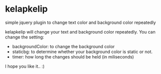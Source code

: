 kelapkelip
==========

simple jquery plugin to change text color and background color repeatedly

kelapkelip will change your text and background color repeatedly.
You can change the setting:
- backgroundColor: to change the background color
- staticbg: to determine whether your background color is static or not.
- timer: how long the changes should be held (in miliseconds)

I hope you like it.. :)
